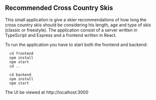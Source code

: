 ## Recommended Cross Country Skis

This small application is give a skier recommendations of how long the cross country skis should be considering his length, age and type of skis (classic or freestyle). The application consist of a server written in TypeScript and Express and a frontend written in React.

To run the application you have to start both the frontend and backend:

```
  cd frontend  
  npm install  
  npm start  
  cd ..  
  
  cd backend  
  npm install  
  npm start  
```


The UI be viewed at http://localhost:3000
